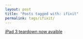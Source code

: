 ```yaml
---
layout: post
title: "Posts tagged with: ifixit"
permalink: tags/ifixit/
---
```

[iPad 3 teardown now avaible](/2012/03/ipad-3-teardown-now-avaible)

